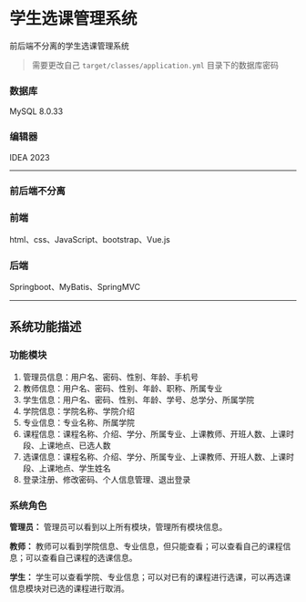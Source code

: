 # 学生选课管理系统
前后端不分离的学生选课管理系统

> 需要更改自己 `target/classes/application.yml` 目录下的数据库密码

### 数据库
MySQL 8.0.33
### 编辑器
IDEA 2023


---
### 前后端不分离
### 前端
html、css、JavaScript、bootstrap、Vue.js
### 后端
Springboot、MyBatis、SpringMVC

---
## 系统功能描述
### 功能模块
1. 管理员信息：用户名、密码、性别、年龄、手机号
2. 教师信息：用户名、密码、性别、年龄、职称、所属专业
3. 学生信息：用户名、密码、性别、年龄、学号、总学分、所属学院
4. 学院信息：学院名称、学院介绍
5. 专业信息：专业名称、所属学院
6. 课程信息：课程名称、介绍、学分、所属专业、上课教师、开班人数、上课时段、上课地点、已选人数
7. 选课信息：课程名称、介绍、学分、所属专业、上课教师、开班人数、上课时段、上课地点、学生姓名
8. 登录注册、修改密码、个人信息管理、退出登录
### 系统角色
**管理员：**
管理员可以看到以上所有模块，管理所有模块信息。

**教师：**
教师可以看到学院信息、专业信息，但只能查看；可以查看自己的课程信息；可以查看自己课程的选课信息。

**学生：**
学生可以查看学院、专业信息；可以对已有的课程进行选课，可以再选课信息模块对已选的课程进行取消。
